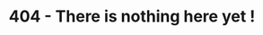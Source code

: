 ---
metaTitle: All About users - UX Research in France
metaDescription: All About users - UX Research in France
title: 404 - There is nothing here yet !
---